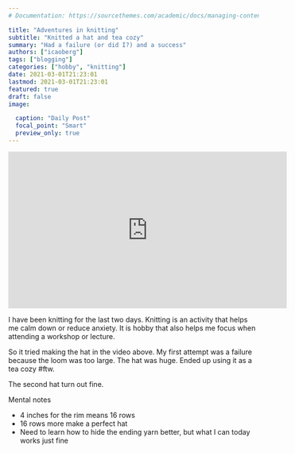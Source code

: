 ```yaml
---
# Documentation: https://sourcethemes.com/academic/docs/managing-content/

title: "Adventures in knitting"
subtitle: "Knitted a hat and tea cozy"
summary: "Had a failure (or did I?) and a success"
authors: ["icaoberg"]
tags: ["blogging"]
categories: ["hobby", "knitting"]
date: 2021-03-01T21:23:01
lastmod: 2021-03-01T21:23:01
featured: true
draft: false
image:

  caption: "Daily Post"
  focal_point: "Smart"
  preview_only: true
---
```


<iframe width="560" height="315" src="https://www.youtube.com/embed/sB9FQwkw-hs" frameborder="0" allow="accelerometer; autoplay; clipboard-write; encrypted-media; gyroscope; picture-in-picture" allowfullscreen></iframe>

I have been knitting for the last two days. Knitting is an activity that helps me calm down or reduce anxiety. It is hobby that also helps me focus when attending a workshop or lecture.

So it tried making the hat in the video above. My first attempt was a failure because the loom was too large. The hat was huge. Ended up using it as a tea cozy #ftw.

The second hat turn out fine.

Mental notes

* 4 inches for the rim means 16 rows
* 16 rows more make a perfect hat
* Need to learn how to hide the ending yarn better, but what I can today works just fine
